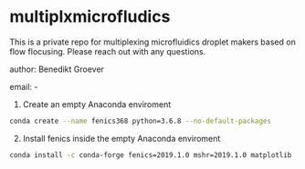 # multiplxmicrofludics
This is a private repo for multiplexing microfluidics droplet makers based on flow flocusing. Please reach out with any questions.

author: Benedikt Groever

email: -

1) Create an empty Anaconda enviroment

```bash
conda create --name fenics368 python=3.6.8 --no-default-packages
```

2) Install fenics inside the empty Anaconda enviroment

```bash
conda install -c conda-forge fenics=2019.1.0 mshr=2019.1.0 matplotlib
```
